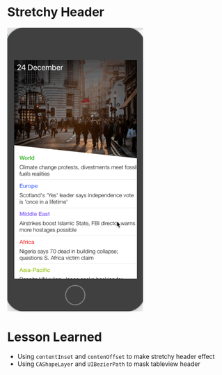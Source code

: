 # Stretchy Header

![](https://github.com/oldtrafford91/StretchyHeader/blob/master/screenshot.gif)

# Lesson Learned

- Using `contentInset` and `contenOffset` to make stretchy header effect
- Using `CAShapeLayer` and `UIBezierPath` to mask tableview header



